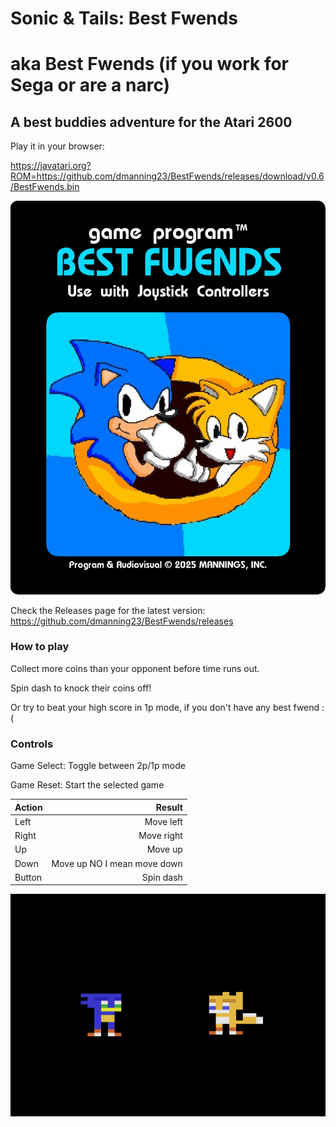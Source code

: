 # Sonic & Tails: Best Fwends
# aka Best Fwends (if you work for Sega or are a narc)
## A best buddies adventure for the Atari 2600

Play it in your browser:

https://javatari.org?ROM=https://github.com/dmanning23/BestFwends/releases/download/v0.6/BestFwends.bin

[![Play Sonic & Tails: Best Fwends in your browser](BestFwends-main.jpg)](https://javatari.org?ROM=https://github.com/dmanning23/BestFwends/releases/download/v0.6/BestFwends.bin)

Check the Releases page for the latest version:
https://github.com/dmanning23/BestFwends/releases

### How to play

Collect more coins than your opponent before time runs out.

Spin dash to knock their coins off!

Or try to beat your high score in 1p mode, if you don't have any best fwend :(

### Controls

Game Select: Toggle between 2p/1p mode

Game Reset: Start the selected game

| Action        | Result  |
|:------------- | -----:|
| Left      | Move left |
| Right      | Move right |
| Up      | Move up |
| Down      | Move up NO I mean move down |
| Button | Spin dash |

[![Play Sonic & Tails: Best Fwends in your browser](Screenshot.png)](https://javatari.org?ROM=https://github.com/dmanning23/BestFwends/releases/download/v0.6/BestFwends.bin)
